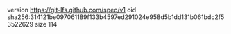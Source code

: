 version https://git-lfs.github.com/spec/v1
oid sha256:314121be097061189f133b4597ed291024e958d5b1dd131b061bdc2f53522629
size 114

